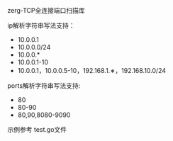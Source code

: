 zerg-TCP全连接端口扫描库

ip解析字符串写法支持：
- 10.0.0.1
- 10.0.0.0/24
- 10.0.0.*
- 10.0.0.1-10
- 10.0.0.1，10.0.0.5-10，192.168.1.∗，192.168.10.0/24

ports解析字符串写法支持:
- 80
- 80-90
- 80,90,8080-9090


示例参考 test.go文件
